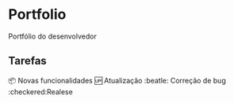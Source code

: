 # Portfolio
Portfólio do desenvolvedor

## Tarefas

:package: Novas funcionalidades
:up: Atualização
:beatle: Correção de bug
:checkered:Realese